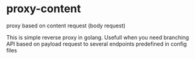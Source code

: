 # proxy-content
proxy based on content request (body request)

This is simple reverse proxy in golang. 
Usefull when you need branching API based on payload request to several endpoints predefined in config files

